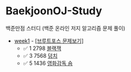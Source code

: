  # BaekjoonOJ-Study
백준만점 스터디 (백준 온라인 저지 알고리즘 문제 풀이) 


+ [week1](src/week1) - [[브루트포스 문제보기]](https://www.acmicpc.net/step/22)
  + ✅ 1    2798    [블랙잭](src/week1/블랙잭.java)
  + ✅ 3    7568    [덩치](src/week1/덩치.java)
  + ✅ 5    1436    [영화감독 숌]((src/week1/영화감독숌.java))
